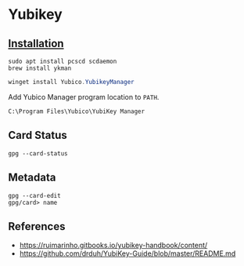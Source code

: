 # Yubikey

## [Installation][1]

```shell title="Ubuntu"
sudo apt install pcscd scdaemon
brew install ykman
```

```PowerShell title="Windows 11"
winget install Yubico.YubikeyManager
```

Add Yubico Manager program location to `PATH`.

`C:\Program Files\Yubico\YubiKey Manager`

## Card Status

```shell
gpg --card-status
```

## Metadata

```shell
gpg --card-edit
gpg/card> name
```

## References

- <https://ruimarinho.gitbooks.io/yubikey-handbook/content/>
- <https://github.com/drduh/YubiKey-Guide/blob/master/README.md>

[1]: https://docs.yubico.com/software/yubikey/tools/ykman/Install_ykman.html
